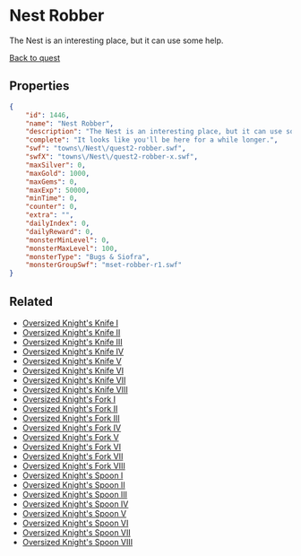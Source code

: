 # Nest Robber

The Nest is an interesting place, but it can use some help.

[Back to quest](../quests.md)

## Properties

```json
{
    "id": 1446,
    "name": "Nest Robber",
    "description": "The Nest is an interesting place, but it can use some help.",
    "complete": "It looks like you'll be here for a while longer.",
    "swf": "towns\/Nest\/quest2-robber.swf",
    "swfX": "towns\/Nest\/quest2-robber-x.swf",
    "maxSilver": 0,
    "maxGold": 1000,
    "maxGems": 0,
    "maxExp": 50000,
    "minTime": 0,
    "counter": 0,
    "extra": "",
    "dailyIndex": 0,
    "dailyReward": 0,
    "monsterMinLevel": 0,
    "monsterMaxLevel": 100,
    "monsterType": "Bugs & Siofra",
    "monsterGroupSwf": "mset-robber-r1.swf"
}
```

## Related

- [Oversized Knight's Knife I](../items/17466-oversized-knight-s-knife-i.md)
- [Oversized Knight's Knife II](../items/17467-oversized-knight-s-knife-ii.md)
- [Oversized Knight's Knife III](../items/17468-oversized-knight-s-knife-iii.md)
- [Oversized Knight's Knife IV](../items/17469-oversized-knight-s-knife-iv.md)
- [Oversized Knight's Knife V](../items/17470-oversized-knight-s-knife-v.md)
- [Oversized Knight's Knife VI](../items/17471-oversized-knight-s-knife-vi.md)
- [Oversized Knight's Knife VII](../items/17472-oversized-knight-s-knife-vii.md)
- [Oversized Knight's Knife VIII](../items/17473-oversized-knight-s-knife-viii.md)
- [Oversized Knight's Fork I](../items/17474-oversized-knight-s-fork-i.md)
- [Oversized Knight's Fork II](../items/17475-oversized-knight-s-fork-ii.md)
- [Oversized Knight's Fork III](../items/17476-oversized-knight-s-fork-iii.md)
- [Oversized Knight's Fork IV](../items/17477-oversized-knight-s-fork-iv.md)
- [Oversized Knight's Fork V](../items/17478-oversized-knight-s-fork-v.md)
- [Oversized Knight's Fork VI](../items/17479-oversized-knight-s-fork-vi.md)
- [Oversized Knight's Fork VII](../items/17480-oversized-knight-s-fork-vii.md)
- [Oversized Knight's Fork VIII](../items/17481-oversized-knight-s-fork-viii.md)
- [Oversized Knight's Spoon I](../items/17482-oversized-knight-s-spoon-i.md)
- [Oversized Knight's Spoon II](../items/17483-oversized-knight-s-spoon-ii.md)
- [Oversized Knight's Spoon III](../items/17484-oversized-knight-s-spoon-iii.md)
- [Oversized Knight's Spoon IV](../items/17485-oversized-knight-s-spoon-iv.md)
- [Oversized Knight's Spoon V](../items/17486-oversized-knight-s-spoon-v.md)
- [Oversized Knight's Spoon VI](../items/17487-oversized-knight-s-spoon-vi.md)
- [Oversized Knight's Spoon VII](../items/17488-oversized-knight-s-spoon-vii.md)
- [Oversized Knight's Spoon VIII](../items/17489-oversized-knight-s-spoon-viii.md)

